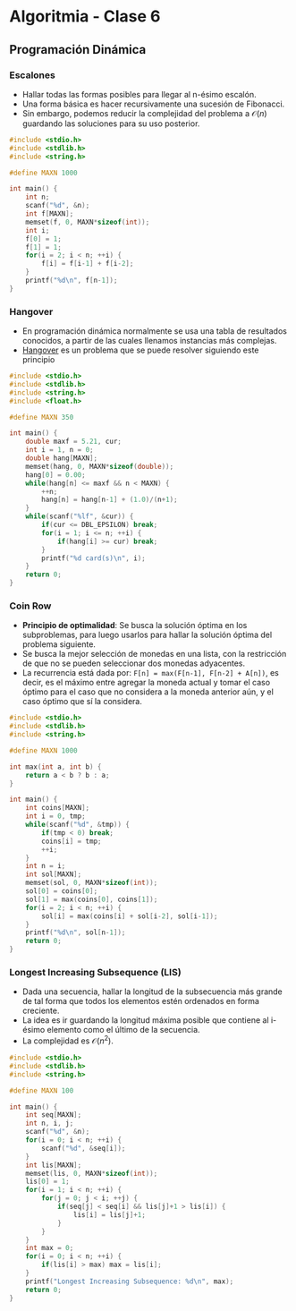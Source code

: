 Algoritmia - Clase 6
====================

Programación Dinámica
---------------------

### Escalones

-   Hallar todas las formas posibles para llegar al n-ésimo escalón.
-   Una forma básica es hacer recursivamente una sucesión de Fibonacci.
-   Sin embargo, podemos reducir la complejidad del problema a 𝒪(*n*) guardando las soluciones para su uso posterior.

``` c
#include <stdio.h>
#include <stdlib.h>
#include <string.h>

#define MAXN 1000

int main() {
    int n;
    scanf("%d", &n);
    int f[MAXN];
    memset(f, 0, MAXN*sizeof(int));
    int i;
    f[0] = 1;
    f[1] = 1;
    for(i = 2; i < n; ++i) {
        f[i] = f[i-1] + f[i-2];
    }
    printf("%d\n", f[n-1]);
}
```

### Hangover

-   En programación dinámica normalmente se usa una tabla de resultados conocidos, a partir de las cuales llenamos instancias más complejas.
-   [Hangover](http://poj.org/problem?id=1003) es un problema que se puede resolver siguiendo este principio

``` c
#include <stdio.h>
#include <stdlib.h>
#include <string.h>
#include <float.h>

#define MAXN 350

int main() {
    double maxf = 5.21, cur;
    int i = 1, n = 0;
    double hang[MAXN];
    memset(hang, 0, MAXN*sizeof(double));
    hang[0] = 0.00;
    while(hang[n] <= maxf && n < MAXN) {
        ++n;
        hang[n] = hang[n-1] + (1.0)/(n+1);
    }
    while(scanf("%lf", &cur)) {
        if(cur <= DBL_EPSILON) break;
        for(i = 1; i <= n; ++i) {
            if(hang[i] >= cur) break;
        }
        printf("%d card(s)\n", i);
    }
    return 0;
}
```

### Coin Row

-   **Principio de optimalidad**: Se busca la solución óptima en los subproblemas, para luego usarlos para hallar la solución óptima del problema siguiente.
-   Se busca la mejor selección de monedas en una lista, con la restricción de que no se pueden seleccionar dos monedas adyacentes.
-   La recurrencia está dada por: `F[n] = max(F[n-1], F[n-2] + A[n])`, es decir, es el máximo entre agregar la moneda actual y tomar el caso óptimo para el caso que no considera a la moneda anterior aún, y el caso óptimo que sí la considera.

``` c
#include <stdio.h>
#include <stdlib.h>
#include <string.h>

#define MAXN 1000

int max(int a, int b) {
    return a < b ? b : a;
}

int main() {
    int coins[MAXN];
    int i = 0, tmp;
    while(scanf("%d", &tmp)) {
        if(tmp < 0) break;
        coins[i] = tmp;
        ++i;
    }
    int n = i;
    int sol[MAXN];
    memset(sol, 0, MAXN*sizeof(int));
    sol[0] = coins[0];
    sol[1] = max(coins[0], coins[1]);
    for(i = 2; i < n; ++i) {
        sol[i] = max(coins[i] + sol[i-2], sol[i-1]);
    }
    printf("%d\n", sol[n-1]);
    return 0;
}
```

### Longest Increasing Subsequence (LIS)

-   Dada una secuencia, hallar la longitud de la subsecuencia más grande de tal forma que todos los elementos estén ordenados en forma creciente.
-   La idea es ir guardando la longitud máxima posible que contiene al i-ésimo elemento como el último de la secuencia.
-   La complejidad es 𝒪(*n*<sup>2</sup>).

``` c
#include <stdio.h>
#include <stdlib.h>
#include <string.h>

#define MAXN 100

int main() {
    int seq[MAXN];
    int n, i, j;
    scanf("%d", &n);
    for(i = 0; i < n; ++i) {
        scanf("%d", &seq[i]);
    }
    int lis[MAXN];
    memset(lis, 0, MAXN*sizeof(int));
    lis[0] = 1;
    for(i = 1; i < n; ++i) {
        for(j = 0; j < i; ++j) {
            if(seq[j] < seq[i] && lis[j]+1 > lis[i]) {
                lis[i] = lis[j]+1;
            }
        }
    }
    int max = 0;
    for(i = 0; i < n; ++i) {
        if(lis[i] > max) max = lis[i];
    }
    printf("Longest Increasing Subsequence: %d\n", max);
    return 0;
}
```
